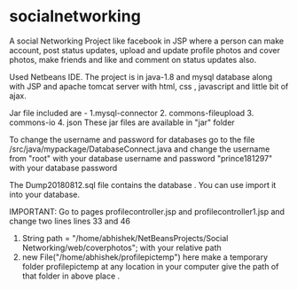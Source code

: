 # socialnetworking

A social Networking Project like facebook in JSP where a person can make account, post status updates, upload and update profile photos and cover photos, make friends and like and comment on status updates also.

Used Netbeans IDE.
The project is in java-1.8 and mysql database along with JSP and apache tomcat server with html, css , javascript and little bit of ajax.

Jar file included are - 
1.mysql-connector
2. commons-fileupload
3. commons-io
4. json
These jar files are available in "jar" folder

To change the username and password for databases go to the file /src/java/mypackage/DatabaseConnect.java
and change the username from "root" with your database username
and password "prince181297" with your database password

The Dump20180812.sql file contains the database . You can use import it into your database.

IMPORTANT:
Go to pages profilecontroller.jsp and profilecontroller1.jsp
and change two lines lines 33 and 46
1. String path = "/home/abhishek/NetBeansProjects/Social Networking/web/coverphotos";
with your relative path
2. new File("/home/abhishek/profilepictemp") here make a temporary folder profilepictemp at any location in your computer give the path of that folder in above place .


